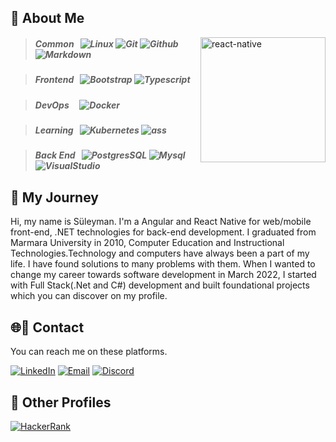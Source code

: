 ## :necktie: About Me
<img src="https://github.com/ezranbayantemur/ezranbayantemur/blob/master/animation_500_kd7ngokt.gif" alt="react-native" width=200 height=200 align="right">

> ##### _Common_ &nbsp; ![Linux][#linux] ![Git][#git] ![Github][#github] ![Markdown][#markdown]

> ##### _Frontend_ &nbsp; ![Bootstrap][#bootstrap] ![Typescript][#typescript]

> ##### _DevOps_ &nbsp;&nbsp;&nbsp; ![Docker][#docker] 

> ##### _Learning_ &nbsp; ![Kubernetes][#kubernetes]  ![ass](https://user-images.githubusercontent.com/109723263/197598742-9f6bffa5-61ca-4ff6-9096-dfdeb2dd5e72.svg)

> ##### _Back End_ &nbsp; ![PostgresSQL][#postgresql] ![Mysql][#mysql] ![VisualStudio][#visualstudio]

## :bicyclist: My Journey

Hi, my name is Süleyman. I'm a Angular and React Native for web/mobile front-end, .NET technologies for back-end development. I graduated from Marmara University in 2010, Computer Education and Instructional Technologies.Technology and computers have always been a part of my life. I have found solutions to many problems with them. When I wanted to change my career towards software development in March 2022, I started with Full Stack(.Net and C#) development and built foundational projects which you can discover on my profile. 

## 🌐:email: Contact

You can reach me on these platforms.

[![LinkedIn][#linkedin]][@linkedin] [![Email][#gmail]][@gmail] [![Discord][#discord]][@discord]


## :pushpin: Other Profiles

 [![HackerRank][#hackerrank]][@hackerrank]

<!-- Badge Index -->

[#bootstrap]:       https://img.shields.io/badge/Bootstrap-7952B3?style=flat&logo=bootstrap&logoColor=white
[#docker]:          https://img.shields.io/badge/Docker-2496ED?style=flat&logo=docker&logoColor=white
[#git]:             https://img.shields.io/badge/Git-F05032?style=flat&logo=git&logoColor=white
[#github]:          https://img.shields.io/badge/Github-181717?style=flat&logo=github
[#html]:            https://img.shields.io/badge/HTML5-E34F26?style=flat&logo=html5&logoColor=white
[#kubernetes]:      https://img.shields.io/badge/Kubernetes-326CE5?&style=flat&logo=kubernetes&logoColor=white
[#linux]:           https://img.shields.io/badge/Linux-FCC624?style=flat&logo=linux&logoColor=black
[#markdown]:        https://img.shields.io/badge/Markdown-000000?style=flat&logo=markdown
[#postgresql]:      https://img.shields.io/badge/PostgreSQL-4169E1?style=flat&logo=postgresql&logoColor=white
[#mysql]:           https://img.shields.io/badge/MySQL-4479A1?style=flat&logo=mysql&logoColor=white
[#typescript]:      https://img.shields.io/badge/TypeScript-3178C6?style=flat&logo=typescript&logoColor=white
[#visualstudio]:    https://badgen.net/badge/icon/visualstudio?icon=visualstudio&label

[#discord]:         https://img.shields.io/badge/Discord-5865F2?style=flat&logo=discord&logoColor=white
[#dockerhub]:       https://img.shields.io/badge/Docker_Hub-294356?style=flat&logo=docker&logoColor=white
[#gmail]:           https://img.shields.io/badge/Gmail-EA4335?style=flat&logo=gmail&logoColor=white
[#hackerrank]:      https://img.shields.io/badge/HackerRank-00EA64?style=flat&logo=hackerrank&logoColor=white
[#linkedin]:        https://img.shields.io/badge/LinkedIn-0A66C2?style=flat&logo=linkedin

<!-- URL Index -->

[@discord]:         https://discord.com/channels/S%C3%BCleyman#9501 "Contact me on Discord!"
[@gmail]:           mailto:suleymanaslan.8006@gmail.com "Send me an email!"
[@linkedin]:        https://www.linkedin.com/in/s%C3%BCleyman-aslan/

[@gitlab]:          https://gitlab.com/huyagci
[@hackerrank]:      https://www.hackerrank.com/suleymanaslan_81
